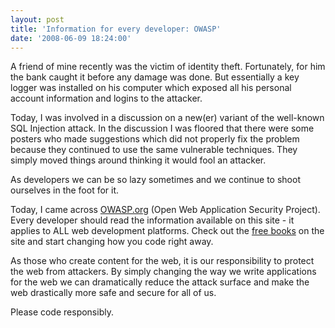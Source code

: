 ```yaml
---
layout: post
title: 'Information for every developer: OWASP'
date: '2008-06-09 18:24:00'
---
```


A friend of mine recently was the victim of identity theft. Fortunately, for him the bank caught it before any damage was done. But essentially a key logger was installed on his computer which exposed all his personal account information and logins to the attacker.

Today, I was involved in a discussion on a new(er) variant of the well-known SQL Injection attack. In the discussion I was floored that there were some posters who made suggestions which did not properly fix the problem because they continued to use the same vulnerable techniques. They simply moved things around thinking it would fool an attacker.

As developers we can be so lazy sometimes and we continue to shoot ourselves in the foot for it.

Today, I came across [OWASP.org](http://www.owasp.org/index.php/Main_Page) (Open Web Application Security Project). Every developer should read the information available on this site - it applies to ALL web development platforms. Check out the [free books](http://stores.lulu.com/owasp) on the site and start changing how you code right away.

As those who create content for the web, it is our responsibility to protect the web from attackers. By simply changing the way we write applications for the web we can dramatically reduce the attack surface and make the web drastically more safe and secure for all of us.

Please code responsibly.